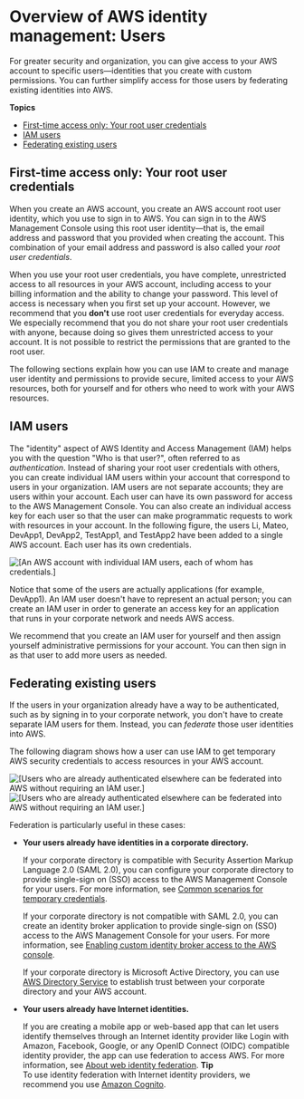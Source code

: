 # Overview of AWS identity management: Users<a name="introduction_identity-management"></a>

For greater security and organization, you can give access to your AWS account to specific users—identities that you create with custom permissions\. You can further simplify access for those users by federating existing identities into AWS\. 

**Topics**
+ [First\-time access only: Your root user credentials](#intro-identity-first-time-access)
+ [IAM users](#intro-identity-users)
+ [Federating existing users](#intro-identity-federation)

## First\-time access only: Your root user credentials<a name="intro-identity-first-time-access"></a>

When you create an AWS account, you create an AWS account root user identity, which you use to sign in to AWS\. You can sign in to the AWS Management Console using this root user identity—that is, the email address and password that you provided when creating the account\. This combination of your email address and password is also called your *root user credentials*\.

When you use your root user credentials, you have complete, unrestricted access to all resources in your AWS account, including access to your billing information and the ability to change your password\. This level of access is necessary when you first set up your account\. However, we recommend that you **don't** use root user credentials for everyday access\. We especially recommend that you do not share your root user credentials with anyone, because doing so gives them unrestricted access to your account\. It is not possible to restrict the permissions that are granted to the root user\. 

The following sections explain how you can use IAM to create and manage user identity and permissions to provide secure, limited access to your AWS resources, both for yourself and for others who need to work with your AWS resources\.

## IAM users<a name="intro-identity-users"></a>

The "identity" aspect of AWS Identity and Access Management \(IAM\) helps you with the question "Who is that user?", often referred to as *authentication*\. Instead of sharing your root user credentials with others, you can create individual IAM users within your account that correspond to users in your organization\. IAM users are not separate accounts; they are users within your account\. Each user can have its own password for access to the AWS Management Console\. You can also create an individual access key for each user so that the user can make programmatic requests to work with resources in your account\. In the following figure, the users Li, Mateo, DevApp1, DevApp2, TestApp1, and TestApp2 have been added to a single AWS account\. Each user has its own credentials\. 

![\[An AWS account with individual IAM users, each of whom has credentials.\]](http://docs.aws.amazon.com/IAM/latest/UserGuide/images/iam-intro-account-with-users.diagram.png)

Notice that some of the users are actually applications \(for example, DevApp1\)\. An IAM user doesn't have to represent an actual person; you can create an IAM user in order to generate an access key for an application that runs in your corporate network and needs AWS access\.

We recommend that you create an IAM user for yourself and then assign yourself administrative permissions for your account\. You can then sign in as that user to add more users as needed\. 

## Federating existing users<a name="intro-identity-federation"></a>

If the users in your organization already have a way to be authenticated, such as by signing in to your corporate network, you don't have to create separate IAM users for them\. Instead, you can *federate* those user identities into AWS\.

The following diagram shows how a user can use IAM to get temporary AWS security credentials to access resources in your AWS account\. 

![\[Users who are already authenticated elsewhere can be federated into AWS without requiring an IAM user.\]](http://docs.aws.amazon.com/IAM/latest/UserGuide/)![\[Users who are already authenticated elsewhere can be federated into AWS without requiring an IAM user.\]](http://docs.aws.amazon.com/IAM/latest/UserGuide/)

Federation is particularly useful in these cases: 
+ **Your users already have identities in a corporate directory\.** 

  If your corporate directory is compatible with Security Assertion Markup Language 2\.0 \(SAML 2\.0\), you can configure your corporate directory to provide single\-sign on \(SSO\) access to the AWS Management Console for your users\. For more information, see [Common scenarios for temporary credentials](id_credentials_temp.md#sts-introduction)\. 

  If your corporate directory is not compatible with SAML 2\.0, you can create an identity broker application to provide single\-sign on \(SSO\) access to the AWS Management Console for your users\. For more information, see [Enabling custom identity broker access to the AWS console](id_roles_providers_enable-console-custom-url.md)\. 

  If your corporate directory is Microsoft Active Directory, you can use [AWS Directory Service](https://aws.amazon.com/directoryservice/) to establish trust between your corporate directory and your AWS account\. 
+ **Your users already have Internet identities\.**

  If you are creating a mobile app or web\-based app that can let users identify themselves through an Internet identity provider like Login with Amazon, Facebook, Google, or any OpenID Connect \(OIDC\) compatible identity provider, the app can use federation to access AWS\. For more information, see [About web identity federation](id_roles_providers_oidc.md)\. 
**Tip**  
To use identity federation with Internet identity providers, we recommend you use [Amazon Cognito](https://docs.aws.amazon.com/cognito/latest/developerguide/what-is-amazon-cognito.html)\.